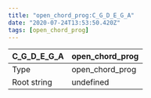 ```yaml
---
title: "open_chord_prog:C_G_D_E_G_A"
date: "2020-07-24T13:53:50.420Z"
tags: [open_chord_prog]
---
```


|C_G_D_E_G_A|open_chord_prog|
|---|---|
|Type|open_chord_prog|
|Root string|undefined|

